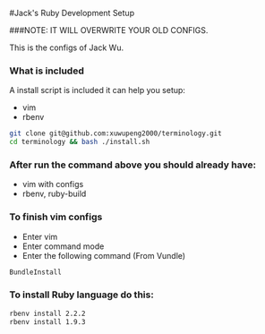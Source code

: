 #Jack's Ruby Development Setup

###NOTE: IT WILL OVERWRITE YOUR OLD CONFIGS.

This is the configs of Jack Wu.

### What is included

A install script is included it can help you setup:
- vim
- rbenv

```bash
git clone git@github.com:xuwupeng2000/terminology.git
cd terminology && bash ./install.sh

```

### After run the command above you should already have:
- vim with configs
- rbenv, ruby-build

### To finish vim configs
- Enter vim
- Enter command mode
- Enter the following command (From Vundle)
```bash
BundleInstall

```

### To install Ruby language do this:
```bash
rbenv install 2.2.2
rbenv install 1.9.3

```
